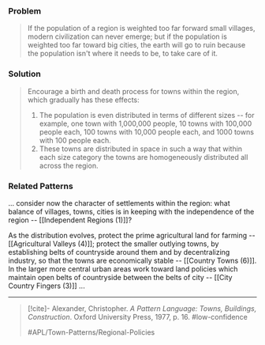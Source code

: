 ### Problem
>If the population of a region is weighted too far forward small villages, modern civilization can never emerge; but if the population is weighted too far toward big cities, the earth will go to ruin because the population isn't where it needs to be, to take care of it.

### Solution
>Encourage a birth and death process for towns within the region, which gradually has these effects:
>1. The population is even distributed in terms of different sizes -- for example, one town with 1,000,000 people, 10 towns with 100,000 people each, 100 towns with 10,000 people each, and 1000 towns with 100 people each.
>2. These towns are distributed in space in such a way that within each size category the towns are homogeneously distributed all across the region.

### Related Patterns
... consider now the character of settlements within the region: what balance of villages, towns, cities is in keeping with the independence of the region -- [[Independent Regions (1)]]?

As the distribution evolves, protect the prime agricultural land for farming --[[Agricultural Valleys (4)]]; protect the smaller outlying towns, by establishing belts of countryside around them and by decentralizing industry, so that the towns are economically stable -- [[Country Towns (6)]]. In the larger more central urban areas work toward land policies which maintain open belts of countryside between the belts of city -- [[City Country Fingers (3)]] ...

---

> [!cite]- Alexander, Christopher. _A Pattern Language: Towns, Buildings, Construction_. Oxford University Press, 1977, p. 16.
> #low-confidence
>
> #APL/Town-Patterns/Regional-Policies
